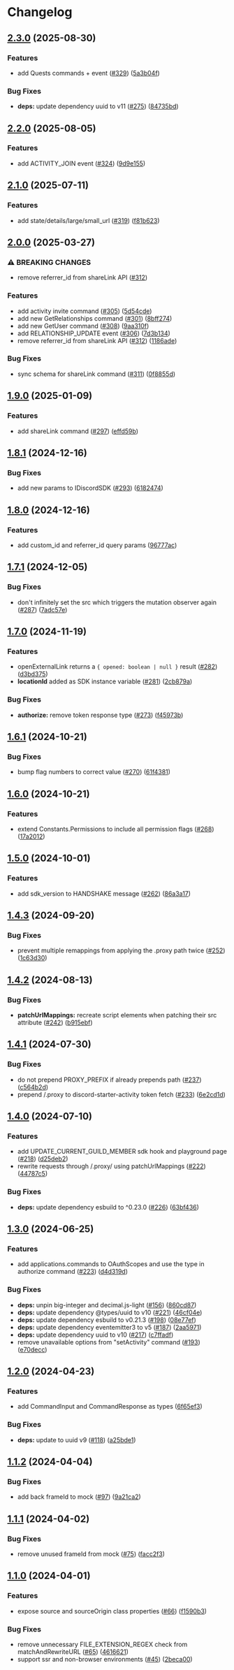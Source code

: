 # Changelog

## [2.3.0](https://github.com/Charlieeee-art/embedded-app-sdk/compare/v2.2.0...v2.3.0) (2025-08-30)


### Features

* add Quests commands + event  ([#329](https://github.com/Charlieeee-art/embedded-app-sdk/issues/329)) ([5a3b04f](https://github.com/Charlieeee-art/embedded-app-sdk/commit/5a3b04f8c1713c64724ed819de145b033a6214c4))


### Bug Fixes

* **deps:** update dependency uuid to v11 ([#275](https://github.com/Charlieeee-art/embedded-app-sdk/issues/275)) ([84735bd](https://github.com/Charlieeee-art/embedded-app-sdk/commit/84735bd85d02e4ef502722b69c9a8b4a3b1a57f7))

## [2.2.0](https://github.com/discord/embedded-app-sdk/compare/v2.1.0...v2.2.0) (2025-08-05)


### Features

* add ACTIVITY_JOIN event ([#324](https://github.com/discord/embedded-app-sdk/issues/324)) ([9d9e155](https://github.com/discord/embedded-app-sdk/commit/9d9e155fb238779def00d53ca441947a024f7760))

## [2.1.0](https://github.com/discord/embedded-app-sdk/compare/v2.0.0...v2.1.0) (2025-07-11)


### Features

* add state/details/large/small_url ([#319](https://github.com/discord/embedded-app-sdk/issues/319)) ([f81b623](https://github.com/discord/embedded-app-sdk/commit/f81b623234cda079e98aaab28458ec37b7e87005))

## [2.0.0](https://github.com/discord/embedded-app-sdk/compare/v1.9.0...v2.0.0) (2025-03-27)


### ⚠ BREAKING CHANGES

* remove referrer_id from shareLink API ([#312](https://github.com/discord/embedded-app-sdk/issues/312))

### Features

* add activity invite command ([#305](https://github.com/discord/embedded-app-sdk/issues/305)) ([5d54cde](https://github.com/discord/embedded-app-sdk/commit/5d54cde51834229900f85c9aa2400c5b32eabd63))
* add new GetRelationships command ([#301](https://github.com/discord/embedded-app-sdk/issues/301)) ([8bff274](https://github.com/discord/embedded-app-sdk/commit/8bff274ee5a9a987058fce01115c636505d8b81f))
* add new GetUser command ([#308](https://github.com/discord/embedded-app-sdk/issues/308)) ([9aa310f](https://github.com/discord/embedded-app-sdk/commit/9aa310f3864aab435f351fdf120e28b800af3626))
* add RELATIONSHIP_UPDATE event ([#306](https://github.com/discord/embedded-app-sdk/issues/306)) ([7d3b134](https://github.com/discord/embedded-app-sdk/commit/7d3b13486bac04821391045ff2cff5ff093c7310))
* remove referrer_id from shareLink API ([#312](https://github.com/discord/embedded-app-sdk/issues/312)) ([1186ade](https://github.com/discord/embedded-app-sdk/commit/1186adeedb07ebb42ee5140a7e53defe71cd2e1a))


### Bug Fixes

* sync schema for shareLink command ([#311](https://github.com/discord/embedded-app-sdk/issues/311)) ([0f8855d](https://github.com/discord/embedded-app-sdk/commit/0f8855dec8613338b1dc161ab91153317e0f7e8b))

## [1.9.0](https://github.com/discord/embedded-app-sdk/compare/v1.8.1...v1.9.0) (2025-01-09)


### Features

* add shareLink command ([#297](https://github.com/discord/embedded-app-sdk/issues/297)) ([effd59b](https://github.com/discord/embedded-app-sdk/commit/effd59b378cd969ba82551d95b35e6ac12532ad1))

## [1.8.1](https://github.com/discord/embedded-app-sdk/compare/v1.8.0...v1.8.1) (2024-12-16)


### Bug Fixes

* add new params to IDiscordSDK ([#293](https://github.com/discord/embedded-app-sdk/issues/293)) ([6182474](https://github.com/discord/embedded-app-sdk/commit/618247414b6ae18e9c2fea5b58e2cb49bdeba354))

## [1.8.0](https://github.com/discord/embedded-app-sdk/compare/v1.7.1...v1.8.0) (2024-12-16)


### Features

* add custom_id and referrer_id query params ([96777ac](https://github.com/discord/embedded-app-sdk/commit/96777ac976693309be9019657a60af4044765436))

## [1.7.1](https://github.com/discord/embedded-app-sdk/compare/v1.7.0...v1.7.1) (2024-12-05)


### Bug Fixes

* don't infinitely set the src which triggers the mutation observer again ([#287](https://github.com/discord/embedded-app-sdk/issues/287)) ([7adc57e](https://github.com/discord/embedded-app-sdk/commit/7adc57e9aa020d8beac8839eb4da948d115fe40b))

## [1.7.0](https://github.com/discord/embedded-app-sdk/compare/v1.6.1...v1.7.0) (2024-11-19)


### Features

* openExternalLink returns a `{ opened: boolean | null }` result ([#282](https://github.com/discord/embedded-app-sdk/issues/282)) ([d3bd375](https://github.com/discord/embedded-app-sdk/commit/d3bd375094735a5994f302a29f1845510cc7e045))
* **locationId** added as SDK instance variable ([#281](https://github.com/discord/embedded-app-sdk/pull/281/files)) ([2cb879a](https://github.com/discord/embedded-app-sdk/commit/2cb879af80535b87d4a80cd98597f8ce3062f1cc))


### Bug Fixes

* **authorize:** remove token response type ([#273](https://github.com/discord/embedded-app-sdk/issues/273)) ([f45973b](https://github.com/discord/embedded-app-sdk/commit/f45973babc63dcd33281370b2db969c4cb1b38ca))

## [1.6.1](https://github.com/discord/embedded-app-sdk/compare/v1.6.0...v1.6.1) (2024-10-21)


### Bug Fixes

* bump flag numbers to correct value ([#270](https://github.com/discord/embedded-app-sdk/issues/270)) ([61f4381](https://github.com/discord/embedded-app-sdk/commit/61f4381fa159a5d715c0db6f9be043702d54bcf3))

## [1.6.0](https://github.com/discord/embedded-app-sdk/compare/v1.5.0...v1.6.0) (2024-10-21)


### Features

* extend Constants.Permissions to include all permission flags ([#268](https://github.com/discord/embedded-app-sdk/issues/268)) ([17a2012](https://github.com/discord/embedded-app-sdk/commit/17a2012812384bc6298babebfc619ea17a438b89))

## [1.5.0](https://github.com/discord/embedded-app-sdk/compare/v1.4.3...v1.5.0) (2024-10-01)


### Features

* add sdk_version to HANDSHAKE message ([#262](https://github.com/discord/embedded-app-sdk/issues/262)) ([86a3a17](https://github.com/discord/embedded-app-sdk/commit/86a3a178b4fe37b6e1b8a8f6a719c7068a7ca326))

## [1.4.3](https://github.com/discord/embedded-app-sdk/compare/v1.4.2...v1.4.3) (2024-09-20)


### Bug Fixes

* prevent multiple remappings from applying the .proxy path twice ([#252](https://github.com/discord/embedded-app-sdk/issues/252)) ([1c63d30](https://github.com/discord/embedded-app-sdk/commit/1c63d3043bd7ad79ee2b753a2765e01e97fa566c))

## [1.4.2](https://github.com/discord/embedded-app-sdk/compare/v1.4.1...v1.4.2) (2024-08-13)


### Bug Fixes

* **patchUrlMappings:** recreate script elements when patching their src attribute ([#242](https://github.com/discord/embedded-app-sdk/issues/242)) ([b915ebf](https://github.com/discord/embedded-app-sdk/commit/b915ebf06620b0af758aeeed51a312bde7c42e74))

## [1.4.1](https://github.com/discord/embedded-app-sdk/compare/v1.4.0...v1.4.1) (2024-07-30)


### Bug Fixes

* do not prepend PROXY_PREFIX if already prepends path ([#237](https://github.com/discord/embedded-app-sdk/issues/237)) ([c564b2d](https://github.com/discord/embedded-app-sdk/commit/c564b2dc26ee0f9d687bc22364d2e6677c49eff8))
* prepend /.proxy to discord-starter-activity token fetch ([#233](https://github.com/discord/embedded-app-sdk/issues/233)) ([6e2cd1d](https://github.com/discord/embedded-app-sdk/commit/6e2cd1dda417b1790faae0d777d557ddfddf4c8f))

## [1.4.0](https://github.com/discord/embedded-app-sdk/compare/v1.3.0...v1.4.0) (2024-07-10)


### Features

* add UPDATE_CURRENT_GUILD_MEMBER sdk hook and playground page ([#218](https://github.com/discord/embedded-app-sdk/issues/218)) ([d25deb2](https://github.com/discord/embedded-app-sdk/commit/d25deb298a03c69371b4a0deef7db20279b7e2a8))
* rewrite requests through /.proxy/ using patchUrlMappings  ([#222](https://github.com/discord/embedded-app-sdk/issues/222)) ([44787c5](https://github.com/discord/embedded-app-sdk/commit/44787c52a9611c0dcb9214d7deb49942687011bc))


### Bug Fixes

* **deps:** update dependency esbuild to ^0.23.0 ([#226](https://github.com/discord/embedded-app-sdk/issues/226)) ([63bf436](https://github.com/discord/embedded-app-sdk/commit/63bf436e763c001dc03a02969576aceff9b9425d))

## [1.3.0](https://github.com/discord/embedded-app-sdk/compare/v1.2.0...v1.3.0) (2024-06-25)


### Features

* add applications.commands to OAuthScopes and use the type in authorize command ([#223](https://github.com/discord/embedded-app-sdk/issues/223)) ([d4d319d](https://github.com/discord/embedded-app-sdk/commit/d4d319d96377d6bfe1b082b7399ce51872e2e2a4))


### Bug Fixes

* **deps:** unpin big-integer and decimal.js-light ([#156](https://github.com/discord/embedded-app-sdk/issues/156)) ([860cd87](https://github.com/discord/embedded-app-sdk/commit/860cd874dc7ea21beec58a8adbf81661b910e80d))
* **deps:** update dependency @types/uuid to v10 ([#221](https://github.com/discord/embedded-app-sdk/issues/221)) ([46cf04e](https://github.com/discord/embedded-app-sdk/commit/46cf04e89a21194eb15425d64a1ad3b1f25461a7))
* **deps:** update dependency esbuild to v0.21.3 ([#198](https://github.com/discord/embedded-app-sdk/issues/198)) ([08e77ef](https://github.com/discord/embedded-app-sdk/commit/08e77ef4d80215611c87c5b981533890f8ee19e0))
* **deps:** update dependency eventemitter3 to v5 ([#187](https://github.com/discord/embedded-app-sdk/issues/187)) ([2aa5971](https://github.com/discord/embedded-app-sdk/commit/2aa5971600d339e24aa0648358546b705600b095))
* **deps:** update dependency uuid to v10 ([#217](https://github.com/discord/embedded-app-sdk/issues/217)) ([c7ffadf](https://github.com/discord/embedded-app-sdk/commit/c7ffadf83f927f8c671b0a8cb9424edcdb1101ec))
* remove unavailable options from "setActivity" command ([#193](https://github.com/discord/embedded-app-sdk/issues/193)) ([e70decc](https://github.com/discord/embedded-app-sdk/commit/e70deccc7a473eda53f90d2c643e241dfe683b5b))

## [1.2.0](https://github.com/discord/embedded-app-sdk/compare/v1.1.2...v1.2.0) (2024-04-23)


### Features

* add CommandInput and CommandResponse as types ([6f65ef3](https://github.com/discord/embedded-app-sdk/commit/6f65ef3c8c80c6aa603e9fc6fbc3d8f85dab9f72))


### Bug Fixes

* **deps:** update to uuid v9 ([#118](https://github.com/discord/embedded-app-sdk/issues/118)) ([a25bde1](https://github.com/discord/embedded-app-sdk/commit/a25bde13b3061590d549e4076f51b832f14507cc))

## [1.1.2](https://github.com/discord/embedded-app-sdk/compare/v1.1.1...v1.1.2) (2024-04-04)


### Bug Fixes

* add back frameId to mock ([#97](https://github.com/discord/embedded-app-sdk/issues/97)) ([9a21ca2](https://github.com/discord/embedded-app-sdk/commit/9a21ca211802691efc503261306f5e9aa5e253ab))

## [1.1.1](https://github.com/discord/embedded-app-sdk/compare/v1.1.0...v1.1.1) (2024-04-02)


### Bug Fixes

* remove unused frameId from mock ([#75](https://github.com/discord/embedded-app-sdk/issues/75)) ([facc2f3](https://github.com/discord/embedded-app-sdk/commit/facc2f3f96f6f56191d8f7311b6057f04eb8e02a))

## [1.1.0](https://github.com/discord/embedded-app-sdk/compare/v1.0.0...v1.1.0) (2024-04-01)


### Features

* expose source and sourceOrigin class properties ([#66](https://github.com/discord/embedded-app-sdk/issues/66)) ([f1590b3](https://github.com/discord/embedded-app-sdk/commit/f1590b3980abff50a354c89be5e347fb9878d8d4))


### Bug Fixes

* remove unnecessary FILE_EXTENSION_REGEX check from matchAndRewriteURL ([#65](https://github.com/discord/embedded-app-sdk/issues/65)) ([4616621](https://github.com/discord/embedded-app-sdk/commit/46166212f12e07ba08886ceabfb28d8f1767adf9))
* support ssr and non-browser environments ([#45](https://github.com/discord/embedded-app-sdk/issues/45)) ([2beca00](https://github.com/discord/embedded-app-sdk/commit/2beca00fa2f07be5a6c6837a95513e24c9de5c8d))
